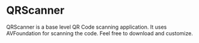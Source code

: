 # QRScanner

QRScanner is a base level QR Code scanning application. It uses AVFoundation for scanning the code. Feel free to download and customize.
